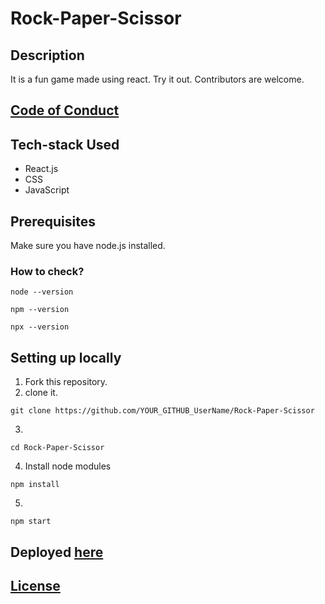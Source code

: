 # Rock-Paper-Scissor

## Description
It is a fun game made using react. Try it out. 
Contributors are welcome.

## [Code of Conduct](https://github.com/MukulKolpe/Rock-Paper-Scissor/blob/main/CODE_OF_CONDUCT.md)


## Tech-stack Used
- React.js
- CSS
- JavaScript

## Prerequisites

Make sure you have node.js installed.

### How to check?
 ```
 node --version
 ```
 ```
 npm --version
 ```
 ```
 npx --version
 ```

## Setting up locally
1. Fork this repository.
2. clone it.
 ```
 git clone https://github.com/YOUR_GITHUB_UserName/Rock-Paper-Scissor
 ```
3. 
 ```
 cd Rock-Paper-Scissor
 ```
4. Install node modules
 ```
 npm install
 ```
5. 
 ```
 npm start
 ```
   

## Deployed [here](https://rock-paper-scissor-mukul.netlify.app/)

## [License](https://github.com/MukulKolpe/Rock-Paper-Scissor/blob/main/LICENSE)
